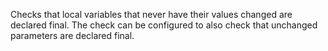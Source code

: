 Checks that local variables that never have their values changed are declared final. The check can be configured to also check that unchanged parameters are declared final.
